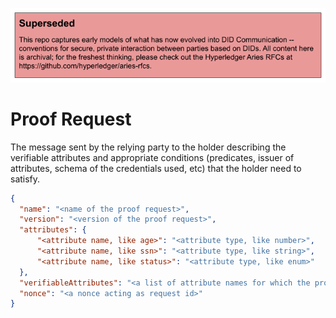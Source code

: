 ![superseded](../superseded.png)
# Proof Request
The message sent by the relying party to the holder describing the verifiable attributes and appropriate conditions 
(predicates, issuer of attributes, schema of the credentials used, etc) that the holder need to satisfy. 
```json
{
  "name": "<name of the proof request>",
  "version": "<version of the proof request>",
  "attributes": {
      "<attribute name, like age>": "<attribute type, like number>",
      "<attribute name, like ssn>": "<attribute type, like string>",
      "<attribute name, like status>": "<attribute type, like enum>"
  },
  "verifiableAttributes": "<a list of attribute names for which the proof has to be presented>",
  "nonce": "<a nonce acting as request id>"
}
```
